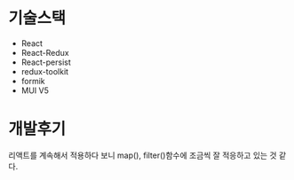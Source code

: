 # 기술스택
* React
* React-Redux
* React-persist
* redux-toolkit
* formik
* MUI V5

# 개발후기
리액트를 계속해서 적용하다 보니 map(), filter()함수에 조금씩 잘 적응하고 있는 것 같다.

